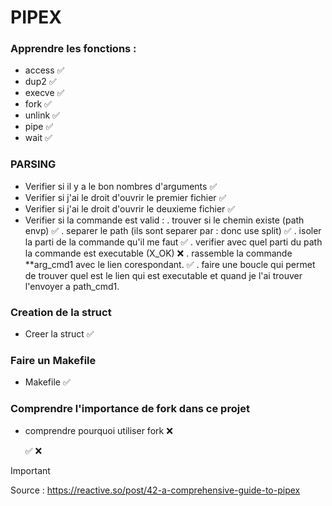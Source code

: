 # PIPEX

### Apprendre les fonctions : 

- access ✅
- dup2 ✅
- execve ✅ 
- fork ✅
- unlink ✅
- pipe ✅
- wait ✅


### PARSING

- Verifier si il y a le bon nombres d'arguments   ✅
- Verifier si j'ai le droit d'ouvrir le premier fichier   ✅
- Verifier si j'ai le droit d'ouvrir le deuxieme fichier ✅
- Verifier si la commande est valid :
	. trouver si le chemin existe (path envp)  ✅
	. separer le path (ils sont separer par : donc use split) ✅
	. isoler la parti de la commande qu'il me faut ✅
	. verifier avec quel parti du path la commande est executable (X_OK) ❌ 
		. rassemble la commande **arg_cmd1 avec le lien corespondant. ✅
		. faire une boucle qui permet de trouver quel est le lien qui est executable 
		et quand je l'ai trouver l'envoyer a path_cmd1.

### Creation de la struct 

- Creer la struct  ✅


### Faire un Makefile 
- Makefile ✅

### Comprendre l'importance de fork dans ce projet 
- comprendre pourquoi utiliser fork ❌
   
   
   ✅ ❌

 

> [!IMPORTANT]
> Source : https://reactive.so/post/42-a-comprehensive-guide-to-pipex
